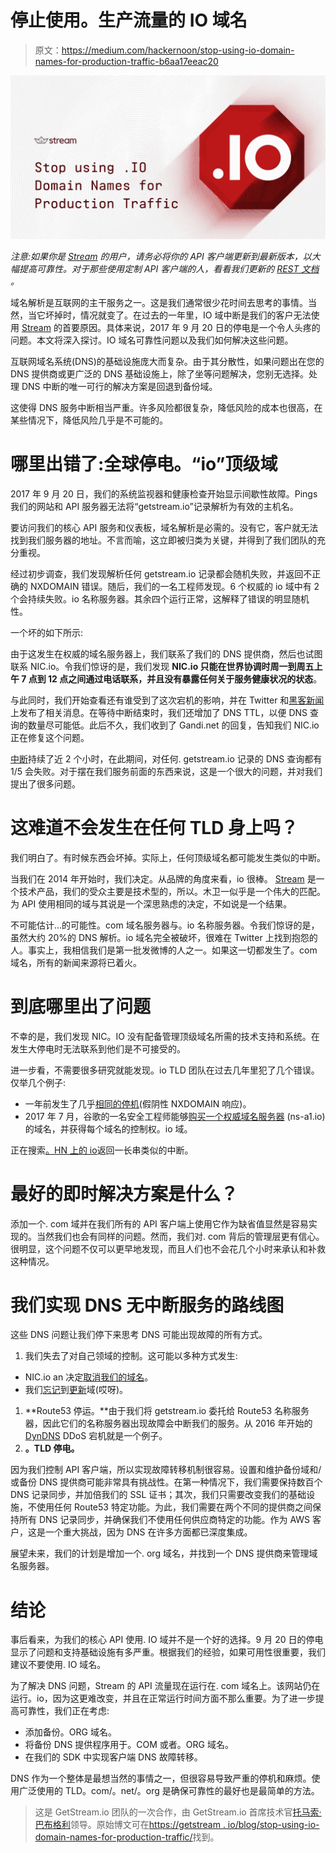 # 停止使用。生产流量的 IO 域名

> 原文：<https://medium.com/hackernoon/stop-using-io-domain-names-for-production-traffic-b6aa17eeac20>

![](img/c629af3427de261b059d0fc9cfd9acdf.png)

*注意:如果你是* [*Stream*](https://getstream.io/) *的用户，请务必将你的 API 客户端更新到最新版本，以大幅提高可靠性。对于那些使用定制 API 客户端的人，看看我们更新的* [*REST 文档*](https://getstream.io/docs_rest/) *。*

域名解析是互联网的主干服务之一。这是我们通常很少花时间去思考的事情。当然，当它坏掉时，情况就变了。在过去的一年里，IO 域中断是我们的客户无法使用 [Stream](https://getstream.io/) 的首要原因。具体来说，2017 年 9 月 20 日的停电是一个令人头疼的问题。本文将深入探讨。IO 域名可靠性问题以及我们如何解决这些问题。

互联网域名系统(DNS)的基础设施庞大而复杂。由于其分散性，如果问题出在您的 DNS 提供商或更广泛的 DNS 基础设施上，除了坐等问题解决，您别无选择。处理 DNS 中断的唯一可行的解决方案是回退到备份域。

这使得 DNS 服务中断相当严重。许多风险都很复杂，降低风险的成本也很高，在某些情况下，降低风险几乎是不可能的。

# 哪里出错了:全球停电。“io”顶级域

2017 年 9 月 20 日，我们的系统监视器和健康检查开始显示间歇性故障。Pings 我们的网站和 API 服务器无法将“getstream.io”记录解析为有效的主机名。

要访问我们的核心 API 服务和仪表板，域名解析是必需的。没有它，客户就无法找到我们服务器的地址。不言而喻，这立即被归类为关键，并得到了我们团队的充分重视。

经过初步调查，我们发现解析任何 getstream.io 记录都会随机失败，并返回不正确的 NXDOMAIN 错误。随后，我们的一名工程师发现。6 个权威的 io 域中有 2 个会持续失败。io 名称服务器。其余四个运行正常，这解释了错误的明显随机性。

一个坏的如下所示:

由于这发生在权威的域名服务器上，我们联系了我们的 DNS 提供商，然后也试图联系 NIC.io。令我们惊讶的是，我们发现 **NIC.io 只能在世界协调时周一到周五上午 7 点到 12 点之间通过电话联系，并且没有暴露任何关于服务健康状况的状态**。

与此同时，我们开始查看还有谁受到了这次宕机的影响，并在 Twitter 和[黑客新闻](https://news.ycombinator.com/item?id=15293578)上发布了相关消息。在等待中断结束时，我们还增加了 DNS TTL，以便 DNS 查询的数量尽可能低。此后不久，我们收到了 Gandi.net 的回复，告知我们 NIC.io 正在修复这个问题。

[中断](http://status.getstream.io/incidents/kgqqpz89lpr0)持续了近 2 个小时，在此期间，对任何. getstream.io 记录的 DNS 查询都有 1/5 会失败。对于摆在我们服务前面的东西来说，这是一个很大的问题，并对我们提出了很多问题。

# 这难道不会发生在任何 TLD 身上吗？

我们明白了。有时候东西会坏掉。实际上，任何顶级域名都可能发生类似的中断。

当我们在 2014 年开始时，我们决定。从品牌的角度来看，io 很棒。 [Stream](https://getstream.io/) 是一个技术产品，我们的受众主要是技术型的，所以。木卫一似乎是一个伟大的匹配。为 API 使用相同的域与其说是一个深思熟虑的决定，不如说是一个结果。

不可能估计…的可能性。com 域名服务器与。io 名称服务器。令我们惊讶的是，虽然大约 20%的 DNS 解析。io 域名完全被破坏，很难在 Twitter 上找到抱怨的人。事实上，我相信我们是第一批发微博的人之一。如果这一切都发生了。com 域名，所有的新闻来源将已着火。

# 到底哪里出了问题

不幸的是，我们发现 NIC。IO 没有配备管理顶级域名所需的技术支持和系统。在发生大停电时无法联系到他们是不可接受的。

进一步看，不需要很多研究就能发现。io TLD 团队在过去几年里犯了几个错误。仅举几个例子:

*   一年前发生了几乎[相同的停机](https://news.ycombinator.com/item?id=12813065)(假阴性 NXDOMAIN 响应)。
*   2017 年 7 月，谷歌的一名安全工程师能够[购买一个权威域名服务器](https://thehackerblog.com/the-io-error-taking-control-of-all-io-domains-with-a-targeted-registration/) (ns-a1.io)的域名，并获得每个域名的控制权。io 域。

正在搜索[。HN 上的 io](https://hn.algolia.com/?query=io%20domain&sort=byPopularity&prefix&page=0&dateRange=all&type=story)返回一长串类似的中断。

# 最好的即时解决方案是什么？

添加一个. com 域并在我们所有的 API 客户端上使用它作为缺省值显然是容易实现的。当然我们也会有同样的问题。然而，我们对. com 背后的管理层更有信心。很明显，这个问题不仅可以更早地发现，而且人们也不会花几个小时来承认和补救这种情况。

# 我们实现 DNS 无中断服务的路线图

这些 DNS 问题让我们停下来思考 DNS 可能出现故障的所有方式。

1.  我们失去了对自己领域的控制。这可能以多种方式发生:

*   NIC.io an 决定[取消我们的域名](https://www.nic.io/terms.htm)。
*   我们[忘记](https://www.theregister.co.uk/2017/07/26/marketo_forgot_to_renew_domain/)到[更新](http://www.theregister.co.uk/2003/11/06/microsoft_forgets_to_renew_hotmail/)域(哎呀)。

1.  **Route53 停运。**由于我们将 getstream.io 委托给 Route53 名称服务器，因此它们的名称服务器出现故障会中断我们的服务。从 2016 年开始的 [DynDNS](https://dyn.com/blog/dyn-statement-on-10212016-ddos-attack/) DDoS 宕机就是一个例子。
2.  **。TLD 停电。**

因为我们控制 API 客户端，所以实现故障转移机制很容易。设置和维护备份域和/或备份 DNS 提供商可能非常具有挑战性。在第一种情况下，我们需要保持数百个 DNS 记录同步，并加倍我们的 SSL 证书；其次，我们只需要改变我们的基础设施，不使用任何 Route53 特定功能。为此，我们需要在两个不同的提供商之间保持所有 DNS 记录同步，并确保我们不使用任何供应商特定的功能。作为 AWS 客户，这是一个重大挑战，因为 DNS 在许多方面都已深度集成。

展望未来，我们的计划是增加一个. org 域名，并找到一个 DNS 提供商来管理域名服务器。

# 结论

事后看来，为我们的核心 API 使用. IO 域并不是一个好的选择。9 月 20 日的停电显示了问题和支持基础设施有多严重。根据我们的经验，如果可用性很重要，我们建议不要使用. IO 域名。

为了解决 DNS 问题，Stream 的 API 流量现在运行在. com 域名上。该网站仍在运行。io，因为这更难改变，并且在正常运行时间方面不那么重要。为了进一步提高可靠性，我们正在考虑:

*   添加备份。ORG 域名。
*   将备份 DNS 提供程序用于。COM 或者。ORG 域名。
*   在我们的 SDK 中实现客户端 DNS 故障转移。

DNS 作为一个整体是最想当然的事情之一，但很容易导致严重的停机和麻烦。使用广泛使用的 TLD。com/。net/。org 是确保可靠性的最好也是最简单的方法。

> 这是 GetStream.io 团队的一次合作，由 GetStream.io 首席技术官[托马索·巴布格利](https://twitter.com/tommasobarbugli)领导。原始博文可在[https://getstream . io/blog/stop-using-io-domain-names-for-production-traffic/](https://getstream.io/blog/stop-using-io-domain-names-for-production-traffic/)找到。